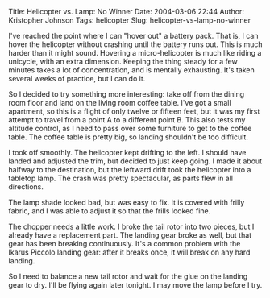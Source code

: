Title: Helicopter vs. Lamp: No Winner
Date: 2004-03-06 22:44
Author: Kristopher Johnson
Tags: helicopter
Slug: helicopter-vs-lamp-no-winner

I've reached the point where I can "hover out" a battery pack. That is,
I can hover the helicopter without crashing until the battery runs out.
This is much harder than it might sound. Hovering a micro-helicopter is
much like riding a unicycle, with an extra dimension. Keeping the thing
steady for a few minutes takes a lot of concentration, and is mentally
exhausting. It's taken several weeks of practice, but I can do it.

So I decided to try something more interesting: take off from the dining
room floor and land on the living room coffee table. I've got a small
apartment, so this is a flight of only twelve or fifteen feet, but it
was my first attempt to travel from a point A to a different point B.
This also tests my altitude control, as I need to pass over some
furniture to get to the coffee table. The coffee table is pretty big, so
landing shouldn't be too difficult.

I took off smoothly. The helicopter kept drifting to the left. I should
have landed and adjusted the trim, but decided to just keep going. I
made it about halfway to the destination, but the leftward drift took
the helicopter into a tabletop lamp. The crash was pretty spectacular,
as parts flew in all directions.

The lamp shade looked bad, but was easy to fix. It is covered with
frilly fabric, and I was able to adjust it so that the frills looked
fine.

The chopper needs a little work. I broke the tail rotor into two pieces,
but I already have a replacement part. The landing gear broke as well,
but that gear has been breaking continuously. It's a common problem with
the Ikarus Piccolo landing gear: after it breaks once, it will break on
any hard landing.

So I need to balance a new tail rotor and wait for the glue on the
landing gear to dry. I'll be flying again later tonight. I may move the
lamp before I try.

